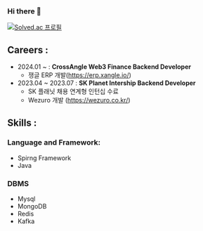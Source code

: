 ### Hi there 👋
[![Solved.ac
프로필](http://mazassumnida.wtf/api/v2/generate_badge?boj=suker80)](https://solved.ac/profile/suker80)

<!--
**suker80/suker80** is a ✨ _special_ ✨ repository because its `README.md` (this file) appears on your GitHub profile.

Here are some ideas to get you started:

- 🔭 I’m currently working on ...
- 🌱 I’m currently learning ...
- 👯 I’m looking to collaborate on ...
- 🤔 I’m looking for help with ...
- 💬 Ask me about ...
- 📫 How to reach me: ...
- 😄 Pronouns: ...
- ⚡ Fun fact: ...
-->


## Careers : 
- 2024.01 ~  : **CrossAngle Web3 Finance Backend Developer**
  - 쟁글 ERP 개발(https://erp.xangle.io/)
- 2023.04 ~ 2023.07 : **SK Planet Intership Backend Developer**
  - SK 플래닛 채용 연계형 인턴십 수료
  - Wezuro 개발 (https://wezuro.co.kr/)

## Skills : 
### Language and Framework:
  - Spirng Framework
  - Java
### DBMS
  - Mysql
  - MongoDB
  - Redis
  - Kafka
